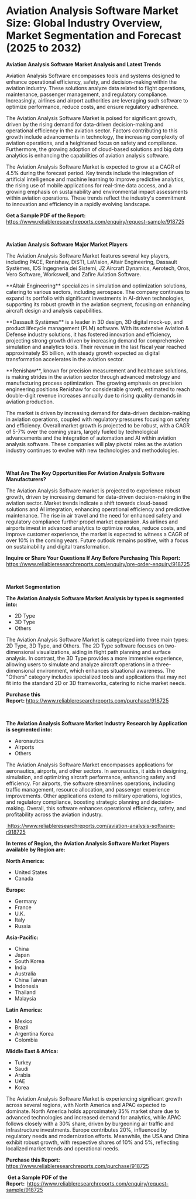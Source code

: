 <p><h1>Aviation Analysis Software Market Size: Global Industry Overview, Market Segmentation and Forecast (2025 to 2032)</h1></p><p><strong>Aviation Analysis Software Market Analysis and Latest Trends</strong></p>
<p><p>Aviation Analysis Software encompasses tools and systems designed to enhance operational efficiency, safety, and decision-making within the aviation industry. These solutions analyze data related to flight operations, maintenance, passenger management, and regulatory compliance. Increasingly, airlines and airport authorities are leveraging such software to optimize performance, reduce costs, and ensure regulatory adherence.</p><p>The Aviation Analysis Software Market is poised for significant growth, driven by the rising demand for data-driven decision-making and operational efficiency in the aviation sector. Factors contributing to this growth include advancements in technology, the increasing complexity of aviation operations, and a heightened focus on safety and compliance. Furthermore, the growing adoption of cloud-based solutions and big data analytics is enhancing the capabilities of aviation analysis software.</p><p>The Aviation Analysis Software Market is expected to grow at a CAGR of 4.5% during the forecast period. Key trends include the integration of artificial intelligence and machine learning to improve predictive analytics, the rising use of mobile applications for real-time data access, and a growing emphasis on sustainability and environmental impact assessments within aviation operations. These trends reflect the industry's commitment to innovation and efficiency in a rapidly evolving landscape.</p></p>
<p><strong>Get a Sample PDF of the Report:&nbsp;</strong> <a href="https://www.reliableresearchreports.com/enquiry/request-sample/918725?utm_campaign=28&utm_medium=2&utm_source=Github&utm_content=ia&utm_term=18042025&utm_id=aviation-analysis-software">https://www.reliableresearchreports.com/enquiry/request-sample/918725</a></p>
<p>&nbsp;</p>
<p><strong>Aviation Analysis Software Major Market Players</strong></p>
<p><p>The Aviation Analysis Software Market features several key players, including PACE, Renishaw, DiSTI, LaVision, Altair Engineering, Dassault Systèmes, IDS Ingegneria dei Sistemi, J2 Aircraft Dynamics, Aerotech, Oros, Vero Software, Workswell, and Zafire Aviation Software. </p><p>**Altair Engineering** specializes in simulation and optimization solutions, catering to various sectors, including aerospace. The company continues to expand its portfolio with significant investments in AI-driven technologies, supporting its robust growth in the aviation segment, focusing on enhancing aircraft design and analysis capabilities.</p><p>**Dassault Systèmes** is a leader in 3D design, 3D digital mock-up, and product lifecycle management (PLM) software. With its extensive Aviation & Defense industry solutions, it has fostered innovation and efficiency, projecting strong growth driven by increasing demand for comprehensive simulation and analytics tools. Their revenue in the last fiscal year reached approximately $5 billion, with steady growth expected as digital transformation accelerates in the aviation sector.</p><p>**Renishaw**, known for precision measurement and healthcare solutions, is making strides in the aviation sector through advanced metrology and manufacturing process optimization. The growing emphasis on precision engineering positions Renishaw for considerable growth, estimated to reach double-digit revenue increases annually due to rising quality demands in aviation production.</p><p>The market is driven by increasing demand for data-driven decision-making in aviation operations, coupled with regulatory pressures focusing on safety and efficiency. Overall market growth is projected to be robust, with a CAGR of 5-7% over the coming years, largely fueled by technological advancements and the integration of automation and AI within aviation analysis software. These companies will play pivotal roles as the aviation industry continues to evolve with new technologies and methodologies.</p></p>
<p>&nbsp;</p>
<p><strong>What Are The Key Opportunities For Aviation Analysis Software Manufacturers?</strong></p>
<p><p>The Aviation Analysis Software market is projected to experience robust growth, driven by increasing demand for data-driven decision-making in the aviation sector. Market trends indicate a shift towards cloud-based solutions and AI integration, enhancing operational efficiency and predictive maintenance. The rise in air travel and the need for enhanced safety and regulatory compliance further propel market expansion. As airlines and airports invest in advanced analytics to optimize routes, reduce costs, and improve customer experience, the market is expected to witness a CAGR of over 10% in the coming years. Future outlook remains positive, with a focus on sustainability and digital transformation.</p></p>
<p><strong>Inquire or Share Your Questions If Any Before Purchasing This Report:</strong> <a href="https://www.reliableresearchreports.com/enquiry/pre-order-enquiry/918725?utm_campaign=28&utm_medium=2&utm_source=Github&utm_content=ia&utm_term=18042025&utm_id=aviation-analysis-software">https://www.reliableresearchreports.com/enquiry/pre-order-enquiry/918725</a></p>
<p>&nbsp;</p>
<p><strong>Market Segmentation</strong></p>
<p><strong>The Aviation Analysis Software Market Analysis by types is segmented into:</strong></p>
<p><ul><li>2D Type</li><li>3D Type</li><li>Others</li></ul></p>
<p><p>The Aviation Analysis Software Market is categorized into three main types: 2D Type, 3D Type, and Others. The 2D Type software focuses on two-dimensional visualizations, aiding in flight path planning and surface analysis. In contrast, the 3D Type provides a more immersive experience, allowing users to simulate and analyze aircraft operations in a three-dimensional environment, which enhances situational awareness. The "Others" category includes specialized tools and applications that may not fit into the standard 2D or 3D frameworks, catering to niche market needs.</p></p>
<p><strong>Purchase this Report:&nbsp;</strong><a href="https://www.reliableresearchreports.com/purchase/918725?utm_campaign=28&utm_medium=2&utm_source=Github&utm_content=ia&utm_term=18042025&utm_id=aviation-analysis-software">https://www.reliableresearchreports.com/purchase/918725</a></p>
<p>&nbsp;</p>
<p><strong>The Aviation Analysis Software Market Industry Research by Application is segmented into:</strong></p>
<p><ul><li>Aeronautics</li><li>Airports</li><li>Others</li></ul></p>
<p><p>The Aviation Analysis Software Market encompasses applications for aeronautics, airports, and other sectors. In aeronautics, it aids in designing, simulation, and optimizing aircraft performance, enhancing safety and efficiency. For airports, the software streamlines operations, including traffic management, resource allocation, and passenger experience improvements. Other applications extend to military operations, logistics, and regulatory compliance, boosting strategic planning and decision-making. Overall, this software enhances operational efficiency, safety, and profitability across the aviation industry.</p></p>
<p><a href="https://www.reliableresearchreports.com/aviation-analysis-software-r918725?utm_campaign=28&utm_medium=2&utm_source=Github&utm_content=ia&utm_term=18042025&utm_id=aviation-analysis-software">&nbsp;https://www.reliableresearchreports.com/aviation-analysis-software-r918725</a></p>
<p><strong>In terms of Region, the Aviation Analysis Software Market Players available by Region are:</strong></p>
<p>
    <p> <strong> North America: </strong>
        <ul>
            <li>United States</li>
            <li>Canada</li>
        </ul>
        </p> 
    <p> <strong> Europe: </strong>
        <ul>
            <li>Germany</li>
            <li>France</li>
            <li>U.K.</li>
            <li>Italy</li>
            <li>Russia</li>
        </ul>
        </p> 
    <p> <strong> Asia-Pacific: </strong>
        <ul>
            <li>China</li>
            <li>Japan</li>
            <li>South Korea</li>
            <li>India</li>
            <li>Australia</li>
            <li>China Taiwan</li>
            <li>Indonesia</li>
            <li>Thailand</li>
            <li>Malaysia</li>
        </ul>
        </p> 
    <p> <strong> Latin America: </strong>
        <ul>
            <li>Mexico</li>
            <li>Brazil</li>
            <li>Argentina Korea</li>
            <li>Colombia</li>
        </ul>
        </p> 
    <p> <strong> Middle East & Africa: </strong>
        <ul>
            <li>Turkey</li>
            <li>Saudi</li>
            <li>Arabia</li>
            <li>UAE</li>
            <li>Korea</li>
        </ul>
    </p>
    </p>
<p><p>The Aviation Analysis Software Market is experiencing significant growth across several regions, with North America and APAC expected to dominate. North America holds approximately 35% market share due to advanced technologies and increased demand for analytics, while APAC follows closely with a 30% share, driven by burgeoning air traffic and infrastructure investments. Europe contributes 20%, influenced by regulatory needs and modernization efforts. Meanwhile, the USA and China exhibit robust growth, with respective shares of 10% and 5%, reflecting localized market trends and operational needs.</p></p>
<p><strong>Purchase this Report: </strong><a href="https://www.reliableresearchreports.com/purchase/918725?utm_campaign=28&utm_medium=2&utm_source=Github&utm_content=ia&utm_term=18042025&utm_id=aviation-analysis-software">https://www.reliableresearchreports.com/purchase/918725</a></p>
<p>&nbsp;<strong>Get a Sample PDF of the Report:&nbsp;&nbsp;</strong><a href="https://www.reliableresearchreports.com/enquiry/request-sample/918725?utm_campaign=28&utm_medium=2&utm_source=Github&utm_content=ia&utm_term=18042025&utm_id=aviation-analysis-software">https://www.reliableresearchreports.com/enquiry/request-sample/918725</a></p>
<p><strong></strong></p>
<p><p></p><p></p><p></p></p>